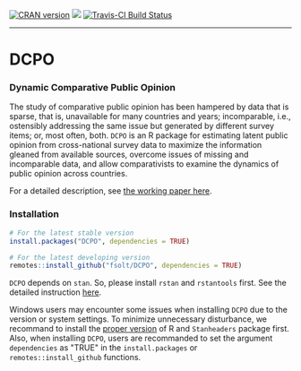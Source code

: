 [![CRAN version](http://www.r-pkg.org/badges/version/DCPO)](https://CRAN.R-project.org/package=DCPO) ![](http://cranlogs.r-pkg.org/badges/grand-total/DCPO) [![Travis-CI Build Status](https://travis-ci.org/fsolt/DCPO.svg?branch=master)](https://travis-ci.org/fsolt/DCPO)

------------------------------------------------------------------------
DCPO
=========

### Dynamic Comparative Public Opinion

The study of comparative public opinion has been hampered by data that is sparse, that is, unavailable for many countries and years; incomparable, i.e., ostensibly addressing the same issue but generated by different survey items; or, most often, both.  `DCPO` is an R package for estimating latent public opinion from cross-national survey data to maximize the information gleaned from available sources, overcome issues of missing and incomparable data, and allow comparativists to examine the dynamics of public opinion across countries.

For a detailed description, see [the working paper here](https://osf.io/preprints/socarxiv/d5n9p/).

### Installation

```r
# For the latest stable version
install.packages("DCPO", dependencies = TRUE)

# For the latest developing version
remotes::install_github("fsolt/DCPO", dependencies = TRUE)
```

`DCPO` depends on `stan`. So, please install `rstan` and `rstantools` first. 
See the detailed instruction [here](https://github.com/stan-dev/rstan/wiki/RStan-Getting-Started). 

Windows users may encounter some issues when installing `DCPO` due to the version or system settings.
To minimize unnecessary disturbance, we recommand to install the [proper version](https://cran.r-project.org/web/checks/check_results_DCPO.html) of R and `Stanheaders` package first. 
Also, when installing `DCPO`, users are recommanded to set the argument `dependencies` as "TRUE" in the `install.packages` or `remotes::install_github` functions. 
